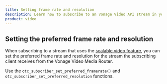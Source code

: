 ```yaml
---
title: Setting frame rate and resolution
description: Learn how to subscribe to an Vonage Video API stream in your Linux application. Once you have connected to a session, you can subscribe to a stream to view video, audio, and signalling data.
product: video
---
```


## Setting the preferred frame rate and resolution

When subscribing to a stream that uses the [scalable video feature](/video/guides/scalable-video), you can set the preferred frame rate and resolution for the stream the subscribing client receives from the Vonage Video Media Router.

Use the `otc_subscriber_set_preferred_framerate()` and `otc_subscriber_set_preferred_resolution` functions.
